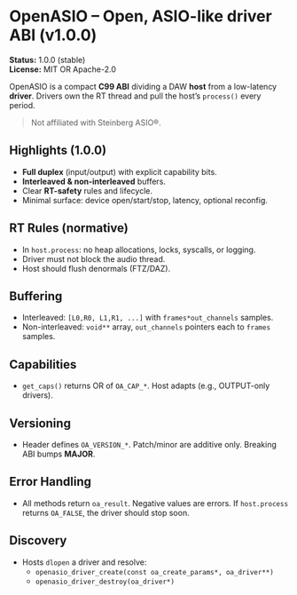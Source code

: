 # OpenASIO – Open, ASIO-like driver ABI (v1.0.0)

**Status:** 1.0.0 (stable)  
**License:** MIT OR Apache-2.0

OpenASIO is a compact **C99 ABI** dividing a DAW **host** from a low-latency **driver**. Drivers own the RT thread and pull the host’s `process()` every period.

> Not affiliated with Steinberg ASIO®.

## Highlights (1.0.0)
- **Full duplex** (input/output) with explicit capability bits.
- **Interleaved & non-interleaved** buffers.
- Clear **RT-safety** rules and lifecycle.
- Minimal surface: device open/start/stop, latency, optional reconfig.

## RT Rules (normative)
- In `host.process`: no heap allocations, locks, syscalls, or logging.
- Driver must not block the audio thread.
- Host should flush denormals (FTZ/DAZ).

## Buffering
- Interleaved: `[L0,R0, L1,R1, ...]` with `frames*out_channels` samples.
- Non-interleaved: `void**` array, `out_channels` pointers each to `frames` samples.

## Capabilities
- `get_caps()` returns OR of `OA_CAP_*`. Host adapts (e.g., OUTPUT-only drivers).

## Versioning
- Header defines `OA_VERSION_*`. Patch/minor are additive only. Breaking ABI bumps **MAJOR**.

## Error Handling
- All methods return `oa_result`. Negative values are errors. If `host.process` returns `OA_FALSE`, the driver should stop soon.

## Discovery
- Hosts `dlopen` a driver and resolve:
  - `openasio_driver_create(const oa_create_params*, oa_driver**)`
  - `openasio_driver_destroy(oa_driver*)`
